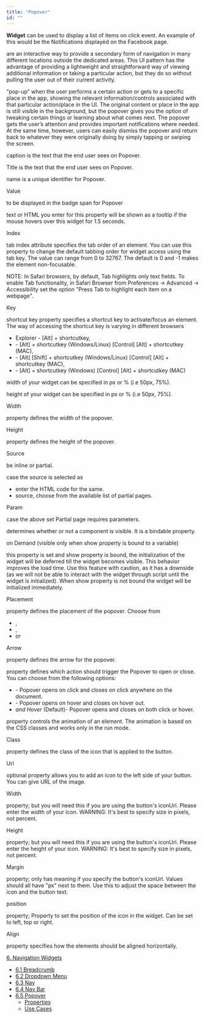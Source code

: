 ```yaml
---
title: "Popover"
id: ""
---
```


**Widget** can be used to display a list of items on click event. An example of this would be the Notifications displayed on the Facebook page.

are an interactive way to provide a secondary form of navigation in many different locations outside the dedicated areas. This UI pattern has the advantage of providing a lightweight and straightforward way of viewing additional information or taking a particular action, but they do so without pulling the user out of their current activity.

“pop-up” when the user performs a certain action or gets to a specific place in the app, showing the relevant information/controls associated with that particular action/place in the UI. The original content or place in the app is still visible in the background, but the popover gives you the option of tweaking certain things or learning about what comes next. The popover gets the user’s attention and provides important notifications where needed. At the same time, however, users can easily dismiss the popover and return back to whatever they were originally doing by simply tapping or swiping the screen.

caption is the text that the end user sees on Popover.

Title is the text that the end user sees on Popover.

name is a unique identifier for Popover.

Value

to be displayed in the badge span for Popover

text or HTML you enter for this property will be shown as a tooltip if the mouse hovers over this widget for 1.5 seconds.

Index

tab index attribute specifies the tab order of an element. You can use this property to change the default tabbing order for widget access using the tab key. The value can range from 0 to 32767. The default is 0 and -1 makes the element non-focusable.

NOTE: In Safari browsers, by default, Tab highlights only text fields. To enable Tab functionality, in Safari Browser from Preferences -> Advanced -> Accessibility set the option "Press Tab to highlight each item on a webpage".

Key

shortcut key property specifies a shortcut key to activate/focus an element. The way of accessing the shortcut key is varying in different browsers

- Explorer - \[Alt\] + shortcutkey,
- \- \[Alt\] + shortcutkey (Windows/Linux) \[Control\] \[Alt\] + shortcutkey (MAC),
- \- \[Alt\] \[Shift\] + shortcutkey (Windows/Linux) \[Control\] \[Alt\] + shortcutkey (MAC),
- \- \[Alt\] + shortcutkey (Windows) \[Control\] \[Alt\] + shortcutkey (MAC)

width of your widget can be specified in px or % (i.e 50px, 75%).

height of your widget can be specified in px or % (i.e 50px, 75%).

Width

property defines the width of the popover.

Height

property defines the height of the popover.

Source

be inline or partial.

case the source is selected as

- enter the HTML code for the same.
- source, choose from the available list of partial pages.

Param

case the above set Partial page requires parameters.

determines whether or not a component is visible. It is a bindable property.

on Demand (visible only when show property is bound to a variable)

this property is set and show property is bound, the initialization of the widget will be deferred till the widget becomes visible. This behavior improves the load time. Use this feature with caution, as it has a downside (as we will not be able to interact with the widget through script until the widget is initialized). When show property is not bound the widget will be initialized immediately.

Placement

property defines the placement of the popover. Choose from

- ,
- ,
- or

Arrow

property defines the arrow for the popover.

property defines which action should trigger the Popover to open or close. You can choose from the following options:

- \- Popover opens on click and closes on click anywhere on the document.
- \- Popover opens on hover and closes on hover out.
- _and Hover_ (Default)- Popover opens and closes on both click or hover.

property controls the animation of an element. The animation is based on the CSS classes and works only in the run mode.

Class

property defines the class of the icon that is applied to the button.

Url

optional property allows you to add an icon to the left side of your button. You can give URL of the image.

Width

property; but you will need this if you are using the button's iconUrl. Please enter the width of your icon. WARNING: It's best to specify size in pixels, not percent.

Height

property; but you will need this if you are using the button's iconUrl. Please enter the height of your icon. WARNING: It's best to specify size in pixels, not percent.

Margin

property; only has meaning if you specify the button's iconUrl. Values should all have "px" next to them. Use this to adjust the space between the icon and the button text.

position

property; Property to set the position of the icon in the widget. Can be set to left, top or right.

Align

property specifies how the elements should be aligned horizontally.

[6\. Navigation Widgets](/learn/app-development/widgets/widget-library/#nav-widgets)

- [6.1 Breadcrumb](/learn/app-development/widgets/navigation/breadcrumb/)
- [6.2 Dropdown Menu](/learn/app-development/widgets/navigation/dropdown-menu/)
- [6.3 Nav](/learn/app-development/widgets/navigation/nav/)
- [6.4 Nav Bar](/learn/app-development/widgets/navigation/nav-bar/)
- [6.5 Popover](/learn/app-development/widgets/navigation/popover/)
    - [Properties](#properties)
    - [Use Cases](/learn/app-development/widgets/navigation/popover-basic-usage/)

